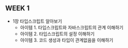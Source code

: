 ## WEEK 1

- 1장 타입스크립트 알아보기
  - 아이템 1. 타입스크립트와 자바스크립트의 관계 이해하기
  - 아이템 2. 타입스크립트의 설정 이해하기
  - 아이템 3. 코드 생성과 타입이 관계없음을 이해하기
